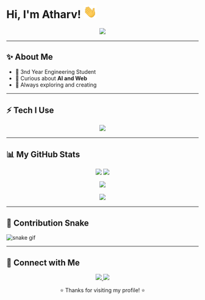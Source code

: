 # Hi, I'm Atharv! <img src="https://raw.githubusercontent.com/ABSphreak/ABSphreak/master/gifs/Hi.gif" width="35" />

<p align="center">
  <img src="https://readme-typing-svg.demolab.com?font=Poppins&size=26&pause=1000&color=FF6B6B&width=700&lines=👨‍💻+Engineer+%7C+AI+%26+Cyber+Curious;🚀+Building+Cool+Projects;🌱+Always+Learning+Something+New" />
</p>

---

## ✨ About Me
- 🔭 3nd Year Engineering Student  
- 🌈 Curious about **AI and Web**  
- 🎯 Always exploring and creating  

---

## ⚡ Tech I Use
<p align="center">
  <img src="https://skillicons.dev/icons?i=python,cpp,java,js,react,nodejs,html,css,git,linux" />
</p>

---

## 📊 My GitHub Stats
<p align="center">
  <img height="160" src="https://github-readme-stats.vercel.app/api?username=Atharv122005&show_icons=true&theme=tokyonight" />
  <img height="160" src="https://github-readme-stats.vercel.app/api/top-langs/?username=Atharv122005&layout=compact&theme=tokyonight" />
</p>

<p align="center">
  <img height="160" src="https://streak-stats.demolab.com?user=Atharv122005&theme=tokyonight" />
</p>

<p align="center">
  <img src="https://github-readme-activity-graph.vercel.app/graph?username=Atharv122005&theme=tokyo-night&radius=12&area=true" />
</p>

---


## 🐍 Contribution Snake

![snake gif](https://raw.githubusercontent.com/Atharv122005/Atharv122005/output/dist/github-contribution-grid-snake.gif)


---

## 💌 Connect with Me
<p align="center">
  <a href="mailto:atharvyuvrajpatil2@gmail.com">
    <img src="https://img.shields.io/badge/Email-FF6B6B?style=for-the-badge&logo=gmail&logoColor=fff" />
  </a>
  <a href="https://www.linkedin.com/in/" target="_blank">
    <img src="https://img.shields.io/badge/LinkedIn-1DA1F2?style=for-the-badge&logo=linkedin&logoColor=fff" />
  </a>
</p>

<p align="center">⭐ Thanks for visiting my profile! ⭐</p>
